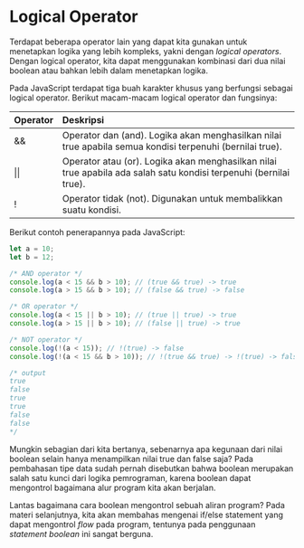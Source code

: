# Logical Operator

Terdapat beberapa operator lain yang dapat kita gunakan untuk menetapkan logika yang lebih kompleks, yakni dengan _logical operators_. Dengan logical operator, kita dapat menggunakan kombinasi dari dua nilai boolean atau bahkan lebih dalam menetapkan logika.

Pada JavaScript terdapat tiga buah karakter khusus yang berfungsi sebagai logical operator. Berikut macam-macam logical operator dan fungsinya:

| Operator | Deskripsi |
| :--- | :--- |
| && | Operator dan \(and\). Logika akan menghasilkan nilai true apabila semua kondisi terpenuhi \(bernilai true\). |
| \|\| | Operator atau \(or\). Logika akan menghasilkan nilai true apabila ada salah satu kondisi terpenuhi \(bernilai true\). |
| ! | Operator tidak \(not\). Digunakan untuk membalikkan suatu kondisi. |

Berikut contoh penerapannya pada JavaScript:

```javascript
let a = 10;
let b = 12;

/* AND operator */
console.log(a < 15 && b > 10); // (true && true) -> true
console.log(a > 15 && b > 10); // (false && true) -> false

/* OR operator */
console.log(a < 15 || b > 10); // (true || true) -> true
console.log(a > 15 || b > 10); // (false || true) -> true

/* NOT operator */
console.log(!(a < 15)); // !(true) -> false
console.log(!(a < 15 && b > 10)); // !(true && true) -> !(true) -> false

/* output
true
false
true
true
false
false
*/
```

Mungkin sebagian dari kita bertanya, sebenarnya apa kegunaan dari nilai boolean selain hanya menampilkan nilai true dan false saja? Pada pembahasan tipe data sudah pernah disebutkan bahwa boolean merupakan salah satu kunci dari logika pemrograman, karena boolean dapat mengontrol bagaimana alur program kita akan berjalan.

Lantas bagaimana cara boolean mengontrol sebuah aliran program? Pada materi selanjutnya, kita akan membahas mengenai if/else statement yang dapat mengontrol _flow_ pada program, tentunya pada penggunaan _statement boolean_ ini sangat berguna.

